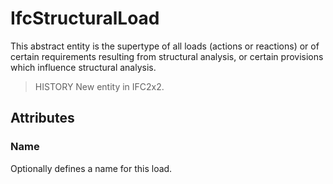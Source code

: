 # IfcStructuralLoad

This abstract entity is the supertype of all loads (actions or reactions) or of certain requirements resulting from structural analysis, or certain provisions which influence structural analysis.
<!-- end of short definition -->


> HISTORY New entity in IFC2x2.

## Attributes

### Name
Optionally defines a name for this load.

